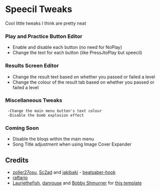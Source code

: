 # Speecil Tweaks

Cool little tweaks I think are pretty neat

### Play and Practice Button Editor
  - Enable and disable each button (no need for NoPlay)
  - Change the text for each button (like PressJtoPlay but speecil)
 
### Results Screen Editor
  - Change the result text based on whether you passed or failed a level
  - Change the colour of the result tab based on whether you passed or failed a level
  
### Miscellaneous Tweaks
     -Change the main menu button's text colour
     -Disable the bomb explosion effect

### Coming Soon
  - Disable the bloqs within the main menu
  - Song Title adjustment when using Image Cover Expander

## Credits

* [zoller27osu](https://github.com/zoller27osu), [Sc2ad](https://github.com/Sc2ad) and [jakibaki](https://github.com/jakibaki) - [beatsaber-hook](https://github.com/sc2ad/beatsaber-hook)
* [raftario](https://github.com/raftario)
* [Lauriethefish](https://github.com/Lauriethefish), [danrouse](https://github.com/danrouse) and [Bobby Shmurner](https://github.com/BobbyShmurner) for [this template](https://github.com/Lauriethefish/quest-mod-template)
